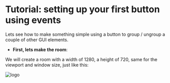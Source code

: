 # **Tutorial: setting up your first button using events**

Lets see how to make something simple using a button to group / ungroup a couple of other GUI elements.

- **First, lets make the room**:

We will create a room with a width of 1280, a height of 720, same for the viewport and window size, just like this:

![logo](https://github.com/Ced30/GML-GUI-Library-GGL-Documentation/blob/main/Images/Tutorial/room.png)
